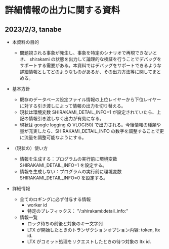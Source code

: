 # 詳細情報の出力に関する資料

## 2023/2/3, tanabe

- 本資料の目的

  - 問題視される事象が発生し、事象を特定のシナリオで再現できないとき、 shirakami の状態を出力して論理的な検証を行うことでデバッグをサポートする需要がある。本資料ではデバッグをサポートできるような詳細情報としてどのようなものがあるか、その出力方法等に関してまとめる。

- 基本方針

  - 既存のデータベース設定ファイル情報の上位レイヤーから下位レイヤーに対する引き渡しによって情報の出力を切り替える。
  - 現状は環境変数 SHIRAKAMI_DETAIL_INFO=1 が設定されていたら、上記の情報引き渡しなく出力が有効になる。
  - 現状は google logging の VLOG(50) で出力される。今後情報の種類や量が充実したら、SHIRAKAMI_DETAIL_INFO の数字を調整することで更に流量を調整可能なようにする。

- （現状の）使い方
  - 情報を生成する：プログラムの実行前に環境変数 SHIRAKAMI_DETAIL_INFO=1 を設定する。
  - 情報を生成しない：プログラムの実行前に環境変数 SHIRAKAMI_DETAIL_INFO=0 を設定する。

- 詳細情報
  - 全てのロギングに必ず付与する情報
    - worker id
    - 特定のプレフィックス： "/:shirakami:detail_info:"
  - 情報一覧
    - ロック待ちの前後と対象のキー文字列
    - LTX が開始したときのトランザクションオプション内容: token, ltx id.
    - LTX がコミット処理をリクエストしたときの待つ対象の ltx id.